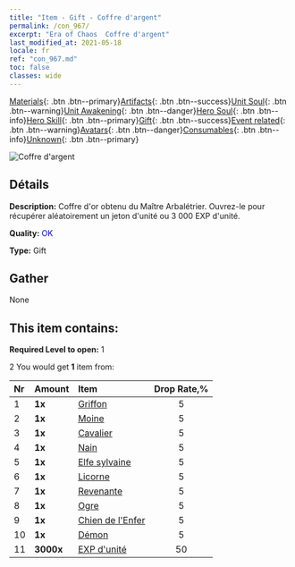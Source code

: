 ```yaml
---
title: "Item - Gift - Coffre d'argent"
permalink: /con_967/
excerpt: "Era of Chaos  Coffre d'argent"
last_modified_at: 2021-05-18
locale: fr
ref: "con_967.md"
toc: false
classes: wide
---
```

 [Materials](/ItemsFR/){: .btn .btn--primary}[Artifacts](/ItemsFR/Artifacts/){: .btn .btn--success}[Unit Soul](/ItemsFR/UnitSoul/){: .btn .btn--warning}[Unit Awakening](/ItemsFR/UnitAwakening/){: .btn .btn--danger}[Hero Soul](/ItemsFR/HeroSoul/){: .btn .btn--info}[Hero Skill](/ItemsFR/HeroSkill/){: .btn .btn--primary}[Gift](/ItemsFR/Gift/){: .btn .btn--success}[Event related](/ItemsFR/Events/){: .btn .btn--warning}[Avatars](/ItemsFR/Avatars/){: .btn .btn--danger}[Consumables](/ItemsFR/Consumables/){: .btn .btn--info}[Unknown](/ItemsFR/Unknown/){: .btn .btn--primary}

 ![Coffre d'argent](/images/t/i_50002.png)

## Détails
 **Description:** Coffre d'or obtenu du Maître Arbalétrier. Ouvrez-le pour récupérer aléatoirement un jeton d'unité ou 3 000 EXP d'unité.

 **Quality:** <span style="color: #0000CD">OK</span>

 **Type:** Gift

## Gather

  None

## This item contains:

 **Required Level to open:** 1

 2 You would get **1** item  from:

  | Nr | Amount |     Item    | Drop Rate,% |
  |:---|:-------|:------------|:---------:|
  | 1 |  **1x** | [Griffon](/ItemsFR/unt_192/) | 5 | 
  | 2 |  **1x** | [Moine](/ItemsFR/unt_194/) | 5 | 
  | 3 |  **1x** | [Cavalier ](/ItemsFR/unt_195/) | 5 | 
  | 4 |  **1x** | [Nain](/ItemsFR/unt_200/) | 5 | 
  | 5 |  **1x** | [Elfe sylvaine](/ItemsFR/unt_201/) | 5 | 
  | 6 |  **1x** | [Licorne](/ItemsFR/unt_204/) | 5 | 
  | 7 |  **1x** | [Revenante](/ItemsFR/unt_210/) | 5 | 
  | 8 |  **1x** | [Ogre](/ItemsFR/unt_220/) | 5 | 
  | 9 |  **1x** | [Chien de l'Enfer](/ItemsFR/unt_228/) | 5 | 
  | 10 |  **1x** | [Démon](/ItemsFR/unt_229/) | 5 | 
  | 11 |  **3000x** | [EXP d'unité](/ItemsFR/con_902/) | 50 | 
